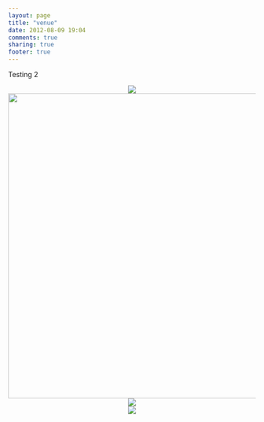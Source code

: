 ```yaml
---
layout: page
title: "venue"
date: 2012-08-09 19:04
comments: true
sharing: true
footer: true
---
```

Testing 2

<center><img src="http://i1.trekearth.com/photos/101788/pinoycatholic001.jpg"/></center>

<center><img src="http://www.arlenebriones.com/wp-content/uploads/2012/03/sofitel-la-castellana-wedding-4.jpg" style="width: 620px"/></center>

<center><img src="/images/venueroute.png"/></center>
<center><img src="/images/routeinstructions.png"/></center>
